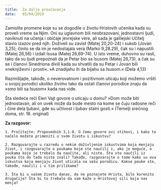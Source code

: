 ```yaml
---
title:  Za dalje proučavanje
date:   05/04/2019
---
```


Zamislite promene koje su se dogodile u životu Hristovih  učenika kada su proveli vreme sa Njim. Oni su uglavnom bili neobrazovani, jednostavni ljudi, naviknuti na učenja i običaje jevrejske vere, ali sada je galilejski Učitelj stavio izazov pred njih. Doživeli su zavist (Matej 20,20-24) i sukob (Jovan 3,25); činilo se da im je nedo­stajala vera (Marko 9,28.29), čak su i napustili (Matej 26,56) i izdali Isusa (Matej 26,69-74). U isto vreme, duhovno su rasli, tako da su ljudi prepoznali da je Petar bio sa Isusom (Matej 26,73), a čak su se i članovi Sinedriona divili kada su shvatili da su Petar i Jovan bili »neknjiževni i prosti«. »A znadijahu ih da bijahu sa Isusom.« (Dela 4,13)

Razmišljajte, takođe, o neverovatnom i pozitivnom uticaju koji možemo vršiti u svojoj porodici ukoliko živimo tako da ostali članovi porodice znaju da »smo bili sa Isusom« kada nas vide.

Šta sledeće reči Elen Vajt govore o uticaju u domu? »Dom može biti jednostavan, ali on uvek može da bude mesto na kome se čuju radosne reči i čine dela ljubavi, gde su učtivost i ljubav stalni gosti.« (Temelji srećnog doma, str. 18. original)

**Za razgovor:**

`1. Pročitajte: Propovednik 3,1-8. O čemu govore ovi stihovi, i kako to načelo možete primeniti u svom životu i iskustvu?`

`2. Razgovarajte u razredu o nekim doživljenim iskustvima koja menjaju život, i razgovarajte o poukama koje ste naučili i, ako je moguće, o poukama koje je trebalo da naučite, ali niste. Šta ste naučili iz pouka što do tada niste znali? Takođe, razgovarajte o tome kako su ova iskustva koja menjaju život uticala na vašu porodicu. Kakve pouke ste, takođe, naučili i u tim prilikama?`

`3. Šta bi u vašem životu danas, da ne poznajete Hrista, bilo korenito drugačije? Šta bi to trebalo da vam kaže o Hristovoj sili koja nas menja?`
